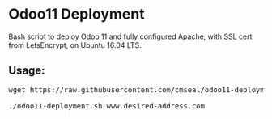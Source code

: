 # Odoo11 Deployment
Bash script to deploy Odoo 11 and fully configured Apache, with SSL cert from LetsEncrypt, on Ubuntu 16.04 LTS.

## Usage:
<pre>
wget https://raw.githubusercontent.com/cmseal/odoo11-deployment/master/odoo11-deployment.sh && chmod +x odoo11-deployment.sh

./odoo11-deployment.sh www.desired-address.com
</pre>
